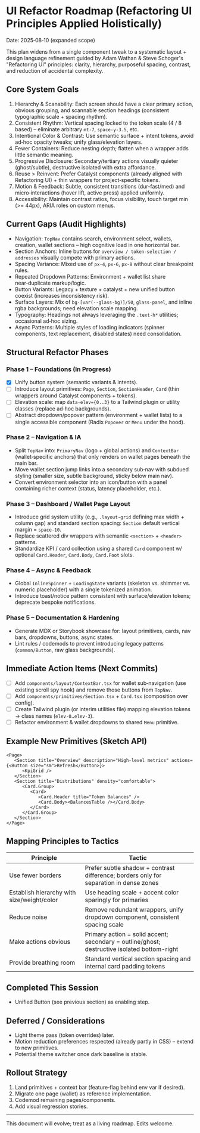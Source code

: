 # UI Refactor Roadmap (Refactoring UI Principles Applied Holistically)

Date: 2025‑08‑10 (expanded scope)

This plan widens from a single component tweak to a systematic layout + design language refinement guided by Adam Wathan & Steve Schoger's "Refactoring UI" principles: clarity, hierarchy, purposeful spacing, contrast, and reduction of accidental complexity.

## Core System Goals
1. Hierarchy & Scanability: Each screen should have a clear primary action, obvious grouping, and scannable section headings (consistent typographic scale + spacing rhythm).
2. Consistent Rhythm: Vertical spacing locked to the token scale (4 / 8 based) – eliminate arbitrary `mt-7`, `space-y-3.5`, etc.
3. Intentional Color & Contrast: Use semantic surface + intent tokens, avoid ad‑hoc opacity tweaks; unify glass/elevation layers.
4. Fewer Containers: Reduce nesting depth; flatten when a wrapper adds little semantic meaning.
5. Progressive Disclosure: Secondary/tertiary actions visually quieter (ghost/subtle), destructive isolated with extra affordance.
6. Reuse > Reinvent: Prefer Catalyst components (already aligned with Refactoring UI) + thin wrappers for project‑specific tokens.
7. Motion & Feedback: Subtle, consistent transitions (dur-fast/med) and micro‑interactions (hover lift, active press) applied uniformly.
8. Accessibility: Maintain contrast ratios, focus visibility, touch target min (>= 44px), ARIA roles on custom menus.

## Current Gaps (Audit Highlights)
- Navigation: `TopNav` contains search, environment select, wallets, creation, wallet sections – high cognitive load in one horizontal bar.
- Section Anchors: Inline buttons for `overview / token-selection / addresses` visually compete with primary actions.
- Spacing Variance: Mixed use of `px-4`, `px-6`, `px-8` without clear breakpoint rules.
- Repeated Dropdown Patterns: Environment + wallet list share near‑duplicate markup/logic.
- Button Variants: Legacy + texture + catalyst + new unified button coexist (increases inconsistency risk).
- Surface Layers: Mix of `bg-[var(--glass-bg)]/50`, `glass-panel`, and inline rgba backgrounds; need elevation scale mapping.
- Typography: Headings not always leveraging the `.text-h*` utilities; occasional ad‑hoc sizing.
- Async Patterns: Multiple styles of loading indicators (spinner components, text replacement, disabled states) need consolidation.

## Structural Refactor Phases

### Phase 1 – Foundations (In Progress)
- [x] Unify button system (semantic variants & intents).
- [ ] Introduce layout primitives: `Page`, `Section`, `SectionHeader`, `Card` (thin wrappers around Catalyst components + tokens).
- [ ] Elevation scale: map `data-elev={0..3}` to a Tailwind plugin or utility classes (replace ad‑hoc backgrounds).
- [ ] Abstract dropdown/popover pattern (environment + wallet lists) to a single accessible component (Radix `Popover` or `Menu` under the hood).

### Phase 2 – Navigation & IA
- Split `TopNav` into: `PrimaryNav` (logo + global actions) and `ContextBar` (wallet‑specific anchors) that only renders on wallet pages beneath the main bar.
- Move wallet section jump links into a secondary sub‑nav with subdued styling (smaller size, subtle background, sticky below main nav).
- Convert environment selector into an icon/button with a panel containing richer context (status, latency placeholder, etc.).

### Phase 3 – Dashboard / Wallet Page Layout
- Introduce grid system utility (e.g., `.layout-grid` defining max width + column gap) and standard section spacing: `Section` default vertical margin = `space-10`.
- Replace scattered div wrappers with semantic `<section>` + `<header>` patterns.
- Standardize KPI / card collection using a shared `Card` component w/ optional `Card.Header`, `Card.Body`, `Card.Foot` slots.

### Phase 4 – Async & Feedback
- Global `InlineSpinner` + `LoadingState` variants (skeleton vs. shimmer vs. numeric placeholder) with a single tokenized animation.
- Introduce toast/notice pattern consistent with surface/elevation tokens; deprecate bespoke notifications.

### Phase 5 – Documentation & Hardening
- Generate MDX or Storybook showcase for: layout primitives, cards, nav bars, dropdowns, buttons, async states.
- Lint rules / codemods to prevent introducing legacy patterns (`common/Button`, raw glass backgrounds).

## Immediate Action Items (Next Commits)
- [ ] Add `components/layout/ContextBar.tsx` for wallet sub‑navigation (use existing scroll spy hook) and remove those buttons from `TopNav`.
- [ ] Add `components/primitives/Section.tsx` + `Card.tsx` (composition over config). 
- [ ] Create Tailwind plugin (or interim utilities file) mapping elevation tokens -> class names (`elev-0`..`elev-3`).
- [ ] Refactor environment & wallet dropdowns to shared `Menu` primitive.

## Example New Primitives (Sketch API)
```tsx
<Page>
   <Section title="Overview" description="High-level metrics" actions={<Button size="sm">Refresh</Button>}>
      <KpiGrid />
   </Section>
   <Section title="Distributions" density="comfortable">
      <Card.Group>
         <Card>
            <Card.Header title="Token Balances" />
            <Card.Body><BalancesTable /></Card.Body>
         </Card>
      </Card.Group>
   </Section>
</Page>
```

## Mapping Principles to Tactics
| Principle | Tactic |
|-----------|--------|
| Use fewer borders | Prefer subtle shadow + contrast difference; borders only for separation in dense zones |
| Establish hierarchy with size/weight/color | Use heading scale + accent color sparingly for primaries |
| Reduce noise | Remove redundant wrappers, unify dropdown component, consistent spacing scale |
| Make actions obvious | Primary action = solid accent; secondary = outline/ghost; destructive isolated bottom-right |
| Provide breathing room | Standard vertical section spacing and internal card padding tokens |

## Completed This Session
- Unified Button (see previous section) as enabling step.

## Deferred / Considerations
- Light theme pass (token overrides) later.
- Motion reduction preferences respected (already partly in CSS) – extend to new primitives.
- Potential theme switcher once dark baseline is stable.

## Rollout Strategy
1. Land primitives + context bar (feature‑flag behind env var if desired).
2. Migrate one page (wallet) as reference implementation.
3. Codemod remaining pages/components.
4. Add visual regression stories.

---
This document will evolve; treat as a living roadmap. Edits welcome.
